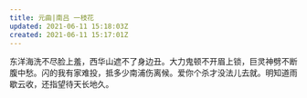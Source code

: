 ```yaml
---
title: 元曲|南吕 一枝花
updated: 2021-06-11 15:18:03Z
created: 2021-06-11 15:17:01Z
---
```


东洋海洗不尽脸上羞，西华山遮不了身边丑。大力鬼顿不开眉上锁，巨灵神劈不断腹中愁。闪的我有家难投，抵多少南浦伤离候。爱你个杀才没法儿去就。明知道雨歇云收，还指望待天长地久。